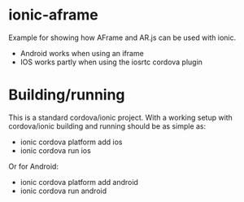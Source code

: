 # ionic-aframe

Example for showing how AFrame and AR.js can be used with ionic.
* Android works when using an iframe
* IOS works partly when using the iosrtc cordova plugin

# Building/running

This is a standard cordova/ionic project. With a working setup with cordova/ionic building and running should be as simple as:
* ionic cordova platform add ios
* ionic cordova run ios

Or for Android:
* ionic cordova platform add android
* ionic cordova run android
